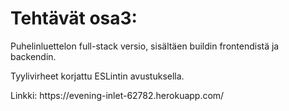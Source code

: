 <h1>Tehtävät osa3:</h2>
<p>Puhelinluettelon full-stack versio, sisältäen buildin frontendistä ja backendin.<p>
<p>Tyylivirheet korjattu ESLintin avustuksella.</p>

<p>Linkki: <link>https://evening-inlet-62782.herokuapp.com/</link> </p>
